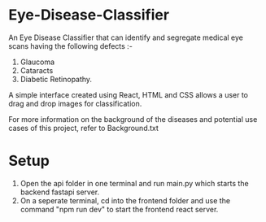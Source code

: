 ﻿# Eye-Disease-Classifier

An Eye Disease Classifier that can identify and segregate medical eye scans having the following defects :- 
1. Glaucoma
2. Cataracts
3. Diabetic Retinopathy.
   
A simple interface created using React, HTML and CSS allows a user to drag and drop images for classification.

For more information on the background of the diseases and potential use cases of this project, refer to Background.txt

# Setup

1. Open the api folder in one terminal and run main.py which starts the backend fastapi server.
2. On a seperate terminal, cd into the frontend folder and use the command "npm run dev" to start the frontend react server.
